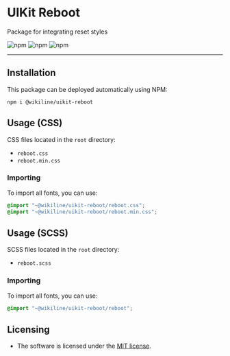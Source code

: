 # UIKit Reboot

Package for integrating reset styles

![npm](https://img.shields.io/npm/v/@wikiline/uikit-reboot?style=for-the-badge)
![npm](https://img.shields.io/npm/dm/@wikiline/uikit-reboot?style=for-the-badge)
![npm](https://img.shields.io/npm/dt/@wikiline/uikit-reboot?style=for-the-badge)
___

## Installation

This package can be deployed automatically using NPM:

```
npm i @wikiline/uikit-reboot
 ```

## Usage (CSS)

CSS files located in the `root` directory:

* `reboot.css`
* `reboot.min.css`

### Importing

To import all fonts, you can use:

```css
@import "~@wikiline/uikit-reboot/reboot.css";
@import "~@wikiline/uikit-reboot/reboot.min.css";
```

## Usage (SCSS)

SCSS files located in the `root` directory:

* `reboot.scss`

### Importing

To import all fonts, you can use:

```css
@import "~@wikiline/uikit-reboot/reboot";
```

## Licensing

* The software is licensed under the [MIT license](LICENSE).
